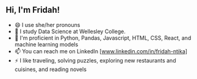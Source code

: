 ## Hi, I'm Fridah!

<!--
**FridahNtika/FridahNtika** is a ✨ _special_ ✨ repository because its `README.md` (this file) appears on your GitHub profile.

Here are some ideas to get you started:

- 🔭 I’m currently working on ... 
- 👯 I’m looking to collaborate on ...
- 🤔 I’m looking for help with ...-->
- 😄 I use she/her pronouns
- 🌱 I study Data Science at Wellesley College.
- 💬 I'm proficient in Python, Pandas, Javascript, HTML, CSS, React, and machine learning models
- 📫 You can reach me on LinkedIn [www.linkedin.com/in/fridah-ntika]
- ⚡ I like traveling, solving puzzles, exploring new restaurants and cuisines, and reading novels
